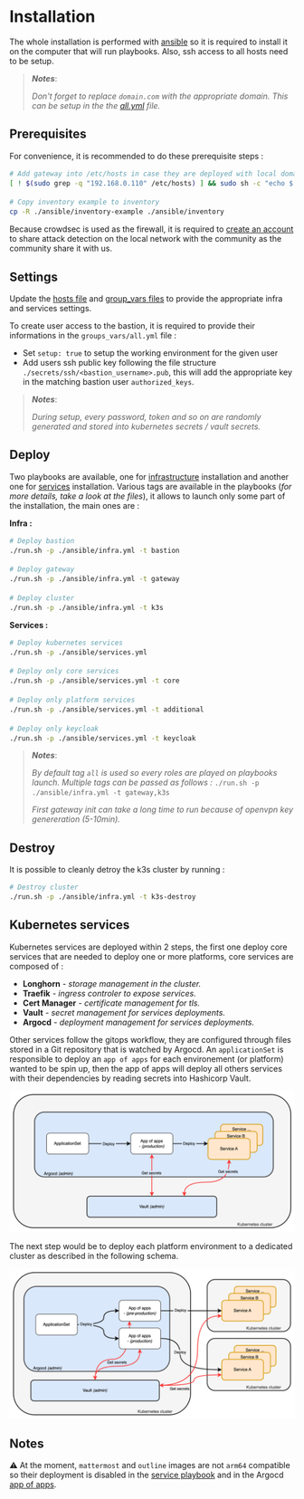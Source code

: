 # Installation

The whole installation is performed with [ansible](https://www.ansible.com/) so it is required to install it on the computer that will run playbooks. Also, ssh access to all hosts need to be setup.

> __*Notes*__:
>
> *Don't forget to replace `domain.com` with the appropriate domain. This can be setup in the the [all.yml](../ansible/inventory-example/group_vars/all.yml) file.*

## Prerequisites

For convenience, it is recommended to do these prerequisite steps :

```sh
# Add gateway into /etc/hosts in case they are deployed with local domain
[ ! $(sudo grep -q "192.168.0.110" /etc/hosts) ] && sudo sh -c "echo $'\n# Homelab\n192.168.0.110   crowdsec.domain.local haproxy.domain.local longhorn.domain.local traefik.domain.local' >> /etc/hosts"

# Copy inventory example to inventory
cp -R ./ansible/inventory-example ./ansible/inventory
```

Because crowdsec is used as the firewall, it is required to [create an account](https://app.crowdsec.net/) to share attack detection on the local network with the community as the community share it with us.

## Settings

Update the [hosts file](../ansible/inventory-example/hosts.yml) and [group_vars files](../ansible/inventory-example/group_vars/) to provide the appropriate infra and services settings.

To create user access to the bastion, it is required to provide their informations in the `groups_vars/all.yml` file :
- Set `setup: true` to setup the working environment for the given user
- Add users ssh public key following the file structure `./secrets/ssh/<bastion_username>.pub`, this will add the appropriate key in the matching bastion user `authorized_keys`.

> __*Notes*__:
>
> *During setup, every password, token and so on are randomly generated and stored into kubernetes secrets / vault secrets.*

## Deploy

Two playbooks are available, one for [infrastructure](../ansible/infra.yml) installation and another one for [services](../ansible/services.yml) installation.
Various tags are available in the playbooks (*for more details, take a look at the files*), it allows to launch only some part of the installation, the main ones are :

__Infra :__
```sh
# Deploy bastion
./run.sh -p ./ansible/infra.yml -t bastion

# Deploy gateway
./run.sh -p ./ansible/infra.yml -t gateway

# Deploy cluster
./run.sh -p ./ansible/infra.yml -t k3s
```

__Services :__

```sh
# Deploy kubernetes services
./run.sh -p ./ansible/services.yml

# Deploy only core services
./run.sh -p ./ansible/services.yml -t core

# Deploy only platform services
./run.sh -p ./ansible/services.yml -t additional

# Deploy only keycloak
./run.sh -p ./ansible/services.yml -t keycloak
```

> __*Notes*__:
>
> *By default tag `all` is used so every roles are played on playbooks launch.*
> *Multiple tags can be passed as follows :* `./run.sh -p ./ansible/infra.yml -t gateway,k3s`
>
> *First gateway init can take a long time to run because of openvpn key genereration (5-10min).*

## Destroy

It is possible to cleanly detroy the k3s cluster by running :

```sh
# Destroy cluster
./run.sh -p ./ansible/infra.yml -t k3s-destroy
```

## Kubernetes services

Kubernetes services are deployed within 2 steps, the first one deploy core services that are needed to deploy one or more platforms, core services are composed of :
- __Longhorn__ *- storage management in the cluster.*
- __Traefik__ *- ingress controler to expose services.*
- __Cert Manager__ *- certificate management for tls.*
- __Vault__ *- secret management for services deployments.*
- __Argocd__ *- deployment management for services deployments.*

Other services follow the gitops workflow, they are configured through files stored in a Git repository that is watched by Argocd.
An `applicationSet` is responsible to deploy an `app of apps` for each environement (or platform) wanted to be spin up, then the app of apps will deploy all others services with their dependencies by reading secrets into Hashicorp Vault.

![gitops-01](images/gitops-01.drawio.png)

The next step would be to deploy each platform environment to a dedicated cluster as described in the following schema.

![gitops-02](images/gitops-02.drawio.png)

## Notes

:warning: At the moment, `mattermost` and `outline` images are not `arm64` compatible so their deployment is disabled in the [service playbook](../ansible/services.yml) and in the Argocd [app of apps](../argocd/envs/production/application.yaml).
